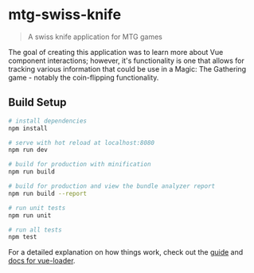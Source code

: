# mtg-swiss-knife

> A swiss knife application for MTG games

The goal of creating this application was to learn more about Vue component interactions; however, it's functionality is one that allows for tracking various information that could be use in a Magic: The Gathering game - notably the coin-flipping functionality.

## Build Setup

``` bash
# install dependencies
npm install

# serve with hot reload at localhost:8080
npm run dev

# build for production with minification
npm run build

# build for production and view the bundle analyzer report
npm run build --report

# run unit tests
npm run unit

# run all tests
npm test
```

For a detailed explanation on how things work, check out the [guide](http://vuejs-templates.github.io/webpack/) and [docs for vue-loader](http://vuejs.github.io/vue-loader).
